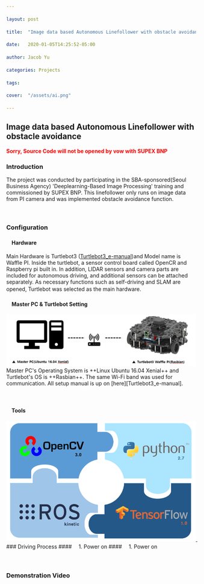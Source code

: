 ```yaml
---

layout: post

title:  "Image data based Autonomous Linefollower with obstacle avoidance"

date:   2020-01-05T14:25:52-05:00

author: Jacob Yu

categories: Projects

tags:	

cover:  "/assets/ai.png"

---
```




## Image data based Autonomous Linefollower with obstacle avoidance

<span style="color:red">**Sorry, Source Code will not be opened by vow with SUPEX BNP**</span>



### Introduction

The project was conducted by participating in the SBA-sponsored(Seoul Business Agency) 'Deeplearning-Based Image Processing' training and commissioned by SUPEX BNP. This linefollower only runs on image data from PI camera and was implemented obstacle avoidance function.

　
　
### Configuration

#### 　Hardware
Main Hardware is Turtlebot3 ([Turtlebot3_e-manual])and Model name is Waffle PI. Inside the turtlebot, a sensor control board called OpenCR and Raspberry pi built in. In addition, LIDAR sensors and camera parts are included for autonomous driving, and additional sensors can be attached separately. As necessary functions such as self-driving and SLAM are opened, Turtlebot was selected as the main hardware.
　
#### 　Master PC & Turtlebot Setting
<a href="/assets/Auto_Vehicle/1_hw_setup.png" data-lightbox="roadtrip">
	<img src="/assets/Auto_Vehicle/1_hw_setup.png" title="test_lightbox">
</a>
Master PC's Operating System is ++Linux Ubuntu 16.04 Xenial++ and Turtlebot's OS is ++Rasbian++. The same Wi-Fi band was used for communication. All setup manual is up on [here][Turtlebot3_e-manual].

[Turtlebot3_e-manual]: http://emanual.robotis.com/docs/en/platform/turtlebot3/overview/
　
　
#### 　Tools
<a href="/assets/Auto_Vehicle/2_tools.png" data-lightbox="roadtrip">
	<img src="/assets/Auto_Vehicle/2_tools.png" title="test_lightbox">
</a>
　
　
### Driving Process
#### 　1. Power on
#### 　1. Power on
<a href="/assets/Auto_Vehicle/1_hw_setup.png" data-lightbox="roadtrip">
</a>

　
　
### Demonstration Video